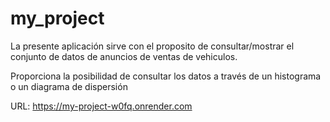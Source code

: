 # my_project
La presente aplicación sirve con el proposito de consultar/mostrar el conjunto de datos de anuncios de ventas de vehiculos.

Proporciona la posibilidad de consultar los datos a través de un histograma o un diagrama de dispersión

URL: https://my-project-w0fq.onrender.com
